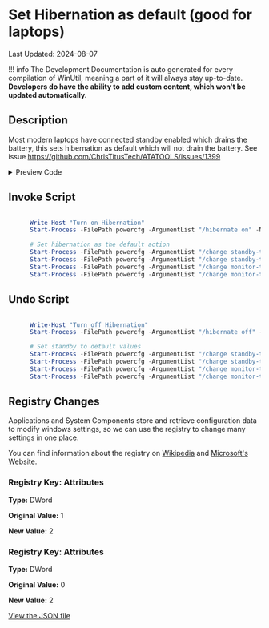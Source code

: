 # Set Hibernation as default (good for laptops)

Last Updated: 2024-08-07


!!! info
     The Development Documentation is auto generated for every compilation of WinUtil, meaning a part of it will always stay up-to-date. **Developers do have the ability to add custom content, which won't be updated automatically.**
## Description

Most modern laptops have connected standby enabled which drains the battery, this sets hibernation as default which will not drain the battery. See issue https://github.com/ChrisTitusTech/ATATOOLS/issues/1399

<!-- BEGIN CUSTOM CONTENT -->

<!-- END CUSTOM CONTENT -->

<details>
<summary>Preview Code</summary>

```json
{
  "Content": "Set Hibernation as default (good for laptops)",
  "Description": "Most modern laptops have connected standby enabled which drains the battery, this sets hibernation as default which will not drain the battery. See issue https://github.com/ChrisTitusTech/ATATOOLS/issues/1399",
  "category": "Essential Tweaks",
  "panel": "1",
  "Order": "a014_",
  "registry": [
    {
      "Path": "HKLM:\\SYSTEM\\CurrentControlSet\\Control\\Power\\PowerSettings\\238C9FA8-0AAD-41ED-83F4-97BE242C8F20\\7bc4a2f9-d8fc-4469-b07b-33eb785aaca0",
      "OriginalValue": "1",
      "Name": "Attributes",
      "Value": "2",
      "Type": "DWord"
    },
    {
      "Path": "HKLM:\\SYSTEM\\CurrentControlSet\\Control\\Power\\PowerSettings\\abfc2519-3608-4c2a-94ea-171b0ed546ab\\94ac6d29-73ce-41a6-809f-6363ba21b47e",
      "OriginalValue": "0",
      "Name": "Attributes ",
      "Value": "2",
      "Type": "DWord"
    }
  ],
  "InvokeScript": [
    "
      Write-Host \"Turn on Hibernation\"
      Start-Process -FilePath powercfg -ArgumentList \"/hibernate on\" -NoNewWindow -Wait

      # Set hibernation as the default action
      Start-Process -FilePath powercfg -ArgumentList \"/change standby-timeout-ac 60\" -NoNewWindow -Wait
      Start-Process -FilePath powercfg -ArgumentList \"/change standby-timeout-dc 60\" -NoNewWindow -Wait
      Start-Process -FilePath powercfg -ArgumentList \"/change monitor-timeout-ac 10\" -NoNewWindow -Wait
      Start-Process -FilePath powercfg -ArgumentList \"/change monitor-timeout-dc 1\" -NoNewWindow -Wait
      "
  ],
  "UndoScript": [
    "
      Write-Host \"Turn off Hibernation\"
      Start-Process -FilePath powercfg -ArgumentList \"/hibernate off\" -NoNewWindow -Wait

      # Set standby to detault values
      Start-Process -FilePath powercfg -ArgumentList \"/change standby-timeout-ac 15\" -NoNewWindow -Wait
      Start-Process -FilePath powercfg -ArgumentList \"/change standby-timeout-dc 15\" -NoNewWindow -Wait
      Start-Process -FilePath powercfg -ArgumentList \"/change monitor-timeout-ac 15\" -NoNewWindow -Wait
      Start-Process -FilePath powercfg -ArgumentList \"/change monitor-timeout-dc 15\" -NoNewWindow -Wait
      "
  ],
  "link": "https://christitustech.github.io/ATATOOLS/dev/tweaks/Essential-Tweaks/LaptopHibernation"
}
```

</details>

## Invoke Script

```powershell

      Write-Host "Turn on Hibernation"
      Start-Process -FilePath powercfg -ArgumentList "/hibernate on" -NoNewWindow -Wait

      # Set hibernation as the default action
      Start-Process -FilePath powercfg -ArgumentList "/change standby-timeout-ac 60" -NoNewWindow -Wait
      Start-Process -FilePath powercfg -ArgumentList "/change standby-timeout-dc 60" -NoNewWindow -Wait
      Start-Process -FilePath powercfg -ArgumentList "/change monitor-timeout-ac 10" -NoNewWindow -Wait
      Start-Process -FilePath powercfg -ArgumentList "/change monitor-timeout-dc 1" -NoNewWindow -Wait


```
## Undo Script

```powershell

      Write-Host "Turn off Hibernation"
      Start-Process -FilePath powercfg -ArgumentList "/hibernate off" -NoNewWindow -Wait

      # Set standby to detault values
      Start-Process -FilePath powercfg -ArgumentList "/change standby-timeout-ac 15" -NoNewWindow -Wait
      Start-Process -FilePath powercfg -ArgumentList "/change standby-timeout-dc 15" -NoNewWindow -Wait
      Start-Process -FilePath powercfg -ArgumentList "/change monitor-timeout-ac 15" -NoNewWindow -Wait
      Start-Process -FilePath powercfg -ArgumentList "/change monitor-timeout-dc 15" -NoNewWindow -Wait


```
## Registry Changes
Applications and System Components store and retrieve configuration data to modify windows settings, so we can use the registry to change many settings in one place.


You can find information about the registry on [Wikipedia](https://www.wikiwand.com/en/Windows_Registry) and [Microsoft's Website](https://learn.microsoft.com/en-us/windows/win32/sysinfo/registry).

### Registry Key: Attributes

**Type:** DWord

**Original Value:** 1

**New Value:** 2

### Registry Key: Attributes

**Type:** DWord

**Original Value:** 0

**New Value:** 2



<!-- BEGIN SECOND CUSTOM CONTENT -->

<!-- END SECOND CUSTOM CONTENT -->


[View the JSON file](https://github.com/ChrisTitusTech/ATATOOLS/tree/main/config/tweaks.json)

